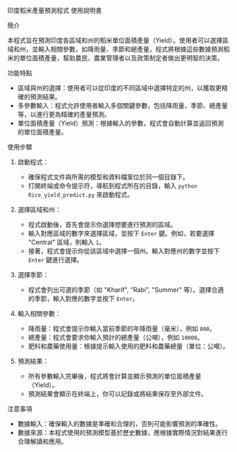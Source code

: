 
印度稻米產量預測程式 使用說明書

簡介

本程式旨在預測印度各區域和州的稻米單位面積產量（Yield）。使用者可以選擇區域和州，並輸入相關參數，如降雨量、季節和總產量，程式將根據這些數據預測稻米的單位面積產量，幫助農民、農業管理者以及政策制定者做出更明智的決策。

功能特點

- 區域與州的選擇：使用者可以從印度的不同區域中選擇特定的州，以獲取更精確的預測結果。
- 多參數輸入：程式允許使用者輸入多個關鍵參數，包括降雨量、季節、總產量等，以進行更為精確的產量預測。
- 單位面積產量（Yield）預測：根據輸入的參數，程式會自動計算並返回預測的單位面積產量。

使用步驟

1. 啟動程式：
   - 確保程式文件與所需的模型和資料檔案位於同一個目錄下。
   - 打開終端或命令提示符，導航到程式所在的目錄，輸入 `python Rice_yield_predict.py` 來啟動程式。

2. 選擇區域和州：
   - 程式啟動後，首先會提示你選擇想要進行預測的區域。
   - 輸入對應區域的數字來選擇區域，並按下 `Enter` 鍵。例如，若要選擇 "Central" 區域，則輸入 `1`。
   - 接著，程式會提示你從該區域中選擇一個州。輸入對應州的數字並按下 `Enter` 鍵進行選擇。

3. 選擇季節：
   - 程式會列出可選的季節（如 "Kharif", "Rabi", "Summer" 等）。選擇合適的季節，輸入對應的數字並按下 `Enter`。

4. 輸入相關參數：
   - 降雨量：程式會提示你輸入當前季節的年降雨量（毫米），例如 `800`。
   - 總產量：程式會要求你輸入預計的總產量（公噸），例如 `10000`。
   - 肥料和農藥使用量：根據提示輸入使用的肥料和農藥總量（單位：公噸）。

5. 預測結果：
   - 所有參數輸入完畢後，程式將會計算並顯示預測的單位面積產量（Yield）。
   - 預測結果會顯示在終端上，你可以記錄或將結果保存至外部文件。

注意事項

- 數據輸入：確保輸入的數據是準確和合理的，否則可能影響預測的準確性。
- 數據來源：本程式使用的預測模型基於歷史數據，應根據實際情況對結果進行合理解讀和應用。
